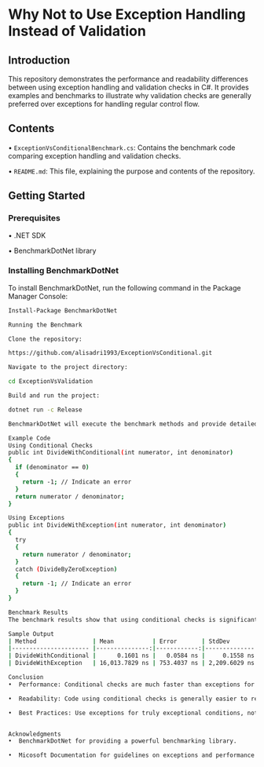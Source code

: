 
# Why Not to Use Exception Handling Instead of Validation

## Introduction
This repository demonstrates the performance and readability differences between using exception handling and validation checks in C#. It provides examples and benchmarks to illustrate why validation checks are generally preferred over exceptions for handling regular control flow.

## Contents
•  `ExceptionVsConditionalBenchmark.cs`: Contains the benchmark code comparing exception handling and validation checks.

•  `README.md`: This file, explaining the purpose and contents of the repository.


## Getting Started

### Prerequisites
•  .NET SDK

•  BenchmarkDotNet library


### Installing BenchmarkDotNet
To install BenchmarkDotNet, run the following command in the Package Manager Console:
```bash
Install-Package BenchmarkDotNet

Running the Benchmark

Clone the repository:

https://github.com/alisadri1993/ExceptionVsConditional.git

Navigate to the project directory:

cd ExceptionVsValidation

Build and run the project:

dotnet run -c Release

BenchmarkDotNet will execute the benchmark methods and provide detailed performance statistics.

Example Code
Using Conditional Checks
public int DivideWithConditional(int numerator, int denominator)
{
  if (denominator == 0)
  {
    return -1; // Indicate an error
  }
  return numerator / denominator;
}

Using Exceptions
public int DivideWithException(int numerator, int denominator)
{
  try
  {
    return numerator / denominator;
  }
  catch (DivideByZeroException)
  {
    return -1; // Indicate an error
  }
}

Benchmark Results
The benchmark results show that using conditional checks is significantly faster than using exceptions for handling validation errors. Exceptions involve additional overhead due to object creation, stack unwinding, and context switching.

Sample Output
| Method                | Mean           | Error       | StdDev        | Median         |
|---------------------- |---------------:|------------:|--------------:|---------------:|
| DivideWithConditional |      0.1601 ns |   0.0584 ns |     0.1558 ns |      0.1255 ns |
| DivideWithException   | 16,013.7829 ns | 753.4037 ns | 2,209.6029 ns | 15,950.1633 ns |

Conclusion
•  Performance: Conditional checks are much faster than exceptions for handling validation errors.

•  Readability: Code using conditional checks is generally easier to read and understand.

•  Best Practices: Use exceptions for truly exceptional conditions, not for regular control flow.


Acknowledgments
•  BenchmarkDotNet for providing a powerful benchmarking library.

•  Micosoft Documentation for guidelines on exceptions and performance.
